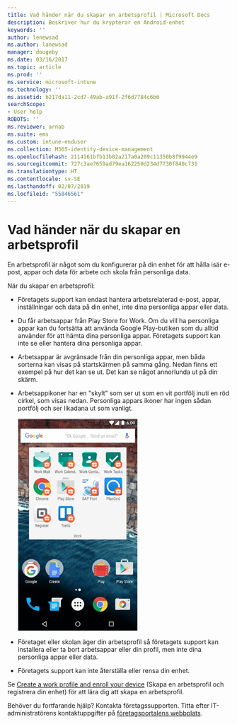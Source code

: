 ```yaml
---
title: Vad händer när du skapar en arbetsprofil | Microsoft Docs
description: Beskriver hur du krypterar en Android-enhet
keywords: ''
author: lenewsad
ms.author: lanewsad
manager: dougeby
ms.date: 03/16/2017
ms.topic: article
ms.prod: ''
ms.service: microsoft-intune
ms.technology: ''
ms.assetid: b217da11-2cd7-49ab-a91f-2f6d7784c6b6
searchScope:
- User help
ROBOTS: ''
ms.reviewer: arnab
ms.suite: ems
ms.custom: intune-enduser
ms.collection: M365-identity-device-management
ms.openlocfilehash: 2114161bfb13b02a217a0a209c11350b8f9944e9
ms.sourcegitcommit: 727c3ae7659ad79ea162250d234d7730f840c731
ms.translationtype: HT
ms.contentlocale: sv-SE
ms.lasthandoff: 02/07/2019
ms.locfileid: "55846561"
---
```

# <a name="what-happens-when-you-create-a-work-profile"></a>Vad händer när du skapar en arbetsprofil

En arbetsprofil är något som du konfigurerar på din enhet för att hålla isär e-post, appar och data för arbete och skola från personliga data.

När du skapar en arbetsprofil:

- Företagets support kan endast hantera arbetsrelaterad e-post, appar, inställningar och data på din enhet, inte dina personliga appar eller data.

- Du får arbetsappar från Play Store for Work. Om du vill ha personliga appar kan du fortsätta att använda Google Play-butiken som du alltid använder för att hämta dina personliga appar. Företagets support kan inte se eller hantera dina personliga appar.

- Arbetsappar är avgränsade från din personliga appar, men båda sorterna kan visas på startskärmen på samma gång. Nedan finns ett exempel på hur det kan se ut. Det kan se något annorlunda ut på din skärm.

- Arbetsappikoner har en "skylt" som ser ut som en vit portfölj inuti en röd cirkel, som visas nedan. Personliga appars ikoner har ingen sådan portfölj och ser likadana ut som vanligt.

    ![Android Play Store for Work](./media/afw-google-play-store-for-work.png)

- Företaget eller skolan äger din arbetsprofil så företagets support kan installera eller ta bort arbetsappar eller din profil, men inte dina personliga appar eller data.
- Företagets support kan inte återställa eller rensa din enhet.

Se [Create a work profile and enroll your device](create-a-work-profile-and-enroll-your-device-in-intune-android.md) (Skapa en arbetsprofil och registrera din enhet) för att lära dig att skapa en arbetsprofil.

Behöver du fortfarande hjälp? Kontakta företagssupporten. Titta efter IT-administratörens kontaktuppgifter på [företagsportalens webbplats](https://go.microsoft.com/fwlink/?linkid=2010980).
